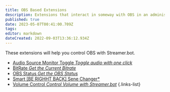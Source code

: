 ```yaml
---
title: OBS Based Extensions
description: Extensions that interact in someway with OBS in an administrative way.
published: true
date: 2023-05-07T00:41:00.709Z
tags: 
editor: markdown
dateCreated: 2022-09-03T13:36:12.934Z
---
```


These extensions will help you control OBS with Streamer.bot.

- [Audio Source Monitor Toggle *Toggle audio with one click*](/extensions/audio-source-monitor-toggle)
- [BitRate *Get the Current Bitrate*](/extensions/bitrate-command)
- [OBS Status *Get the OBS Status*](/extensions/obs-status)
- [Smart [BE RIGHHT BACK] Sene Changer*](/extensions/smart-be-right-back-Changer)
- [Volume Control *Control Volume with Streamer.bot*](/extensions/volume-control)
{.links-list}